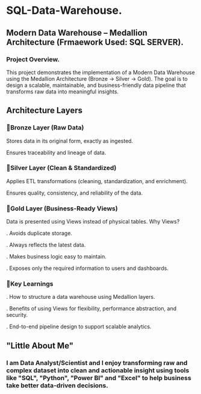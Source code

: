 # SQL-Data-Warehouse.
## Modern Data Warehouse – Medallion Architecture (Frmaework Used: SQL SERVER).
### Project Overview.

This project demonstrates the implementation of a Modern Data Warehouse using the Medallion Architecture (Bronze → Silver → Gold).
The goal is to design a scalable, maintainable, and business-friendly data pipeline that transforms raw data into meaningful insights.


## Architecture Layers

### 🥉Bronze Layer (Raw Data)

Stores data in its original form, exactly as ingested.

Ensures traceability and lineage of data.


### 🥈Silver Layer (Clean & Standardized)

Applies ETL transformations (cleaning, standardization, and enrichment).

Ensures quality, consistency, and reliability of the data.


### 🥇Gold Layer (Business-Ready Views)
Data is presented using Views instead of physical tables.
Why Views?

  . Avoids duplicate storage.
  
  . Always reflects the latest data.
  
  . Makes business logic easy to maintain.
  
  . Exposes only the required information to users and dashboards.

### 📝Key Learnings
 . How to structure a data warehouse using Medallion layers.
 
 . Benefits of using Views for flexibility, performance abstraction, and security.
 
 . End-to-end pipeline design to support scalable analytics.

 ## "Little About Me"
### I am Data Analyst/Scientist and I enjoy transforming raw and complex dataset into clean and actionable insight using tools like "SQL", "Python", "Power BI" and "Excel" to help business take better data-driven     decisions.
